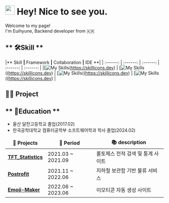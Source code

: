 <h1><img src="https://emojis.slackmojis.com/emojis/images/1531849430/4246/blob-sunglasses.gif?1531849430" width="30"/> Hey! Nice to see you.</h1>

<p>Welcome to my page! <br> I'm Euihyune, Backend developer from 🇰🇷 </p>

## ** 🛠️Skill **

|** Skill **|** Framework **|** Collaboration **|** IDE **|
| :------: | :------: | :------: | :------: | :------: |
|[![My Skills](https://skillicons.dev/icons?i=java,mysql)(https://skillicons.dev) | 
[![My Skills](https://skillicons.dev/icons?i=spring,gradle)((https://skillicons.dev) |
[![My Skills](https://skillicons.dev/icons?i=postman,github,notion)((https://skillicons.dev) |
[![My Skills](https://skillicons.dev/icons?i=idea,vscode)((https://skillicons.dev) |


## **👨‍💻 Project**

<table>
  <thead align="center">
    <tr border: none;>
      <td><b>🎁 Projects</b></td>
      <td><b>📅 Period</b>
      <td><b>📚 description</b></td>
    </tr>
  </thead>
  <tbody>
    <tr>
      <td><a href="https://github.com/Euihyunee/TFT_Statistics"><b>TFT_Statistics</b></td>
      <td>2021.03 ~ 2021.09</td>
      <td>롤토체스 전적 검색 및 통계 사이트</td>
    </tr>
    <tr>
      <td><a href="https://github.com/RDDcat/postrofit"><b>Postrofit</b></td>
      <td>2021.11 ~ 2022.06</td>
      <td>지하철 보관함 기반 물류 서비스</td>
    </tr>
    <tr>
      <td><a href="https://github.com/Euihyunee/myEmoji"><b>Emoji-Maker</b></td>
      <td>2022.06 ~ 2023.06</td>
      <td>이모티콘 자동 생성 사이트</td>
    </tr>
  </tbody>

## ** 🏫Education **
- 울산 달천고등학교 졸업(2017.02)
- 한국공학대학교 컴퓨터공학부 소프트웨어학과 학사 졸업(2024.02)
